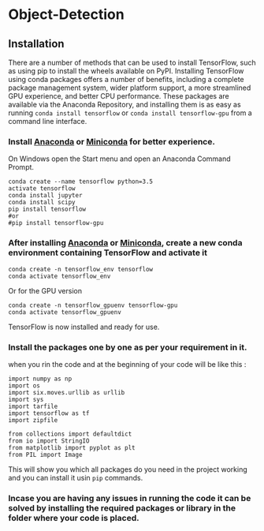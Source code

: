 # Object-Detection

## Installation

There are a number of methods that can be used to install TensorFlow, such as using pip to install the wheels available on PyPI. Installing TensorFlow using conda packages offers a number of benefits, including a complete package management system, wider platform support, a more streamlined GPU experience, and better CPU performance. These packages are available via the Anaconda Repository, and installing them is as easy as running ```conda install tensorflow``` or ```conda install tensorflow-gpu``` from a command line interface.

### Install [Anaconda](https://www.anaconda.com/distribution/) or [Miniconda](https://docs.conda.io/en/latest/miniconda.html) for better experience.

On Windows open the Start menu and open an Anaconda Command Prompt.

```
conda create --name tensorflow python=3.5
activate tensorflow
conda install jupyter
conda install scipy
pip install tensorflow
#or
#pip install tensorflow-gpu
```

### After installing [Anaconda](https://www.anaconda.com/distribution/) or [Miniconda](https://docs.conda.io/en/latest/miniconda.html), create a new conda environment containing TensorFlow and activate it

```
conda create -n tensorflow_env tensorflow
conda activate tensorflow_env
```

Or for the GPU version

```
conda create -n tensorflow_gpuenv tensorflow-gpu
conda activate tensorflow_gpuenv
```

TensorFlow is now installed and ready for use. 

### Install the packages one by one as per your requirement in it.

when you rin the code and at the beginning of your code will be like this :

```
import numpy as np
import os
import six.moves.urllib as urllib
import sys
import tarfile
import tensorflow as tf
import zipfile

from collections import defaultdict
from io import StringIO
from matplotlib import pyplot as plt
from PIL import Image
```
This will show you which all packages do you need in the project working and you can install it usin ```pip``` commands.

### Incase you are having any issues in running the code it can be solved by installing the required packages or library in the folder where your code is placed.
